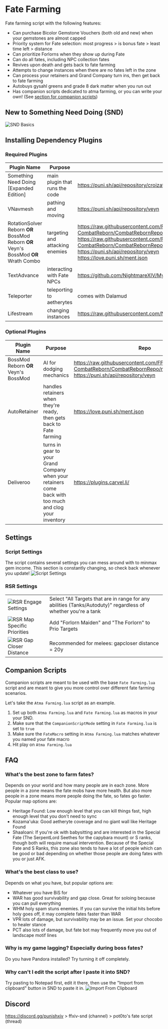 # Fate Farming
Fate farming script with the following features:
- Can purchase Bicolor Gemstone Vouchers (both old and new) when your gemstones are almost capped
- Priority system for Fate selection:  most progress > is bonus fate > least time left > distance
- Can prioritize Forlorns when they show up during Fate
- Can do all fates, including NPC collection fates
- Revives upon death and gets back to fate farming
- Attempts to change instances when there are no fates left in the zone
- Can process your retainers and Grand Company turn ins, then get back to fate farming
- Autobuys gysahl greens and grade 8 dark matter when you run out
- Has companion scripts dedicated to atma farming, or you can write your own! (See [section for companion scripts](#companion-scripts))

## New to Something Need Doing (SND)
![SND Basics](img/SNDBasics.png)

## Installing Dependency Plugins
### Required Plugins
| Plugin Name | Purpose | Repo |
|-------------|---------|------|
| Something Need Doing [Expanded Edition] | main plugin that runs the code | https://puni.sh/api/repository/croizat |
| VNavmesh | pathing and moving | https://puni.sh/api/repository/veyn |
| RotationSolver Reborn <b>OR</b> BossMod Reborn <b>OR</b> Veyn's BossMod <b>OR</b> Wrath Combo | targeting and attacking enemies | https://raw.githubusercontent.com/FFXIV-CombatReborn/CombatRebornRepo/main/pluginmaster.json<br>https://raw.githubusercontent.com/FFXIV-CombatReborn/CombatRebornRepo/main/pluginmaster.json<br>https://puni.sh/api/repository/veyn<br>https://love.puni.sh/ment.json |
| TextAdvance | interacting with Fate NPCs | https://github.com/NightmareXIV/MyDalamudPlugins/raw/main/pluginmaster.json |
| Teleporter | teleporting to aetherytes | comes with Dalamud |
| Lifestream | changing instances | https://raw.githubusercontent.com/NightmareXIV/MyDalamudPlugins/main/pluginmaster.json |

### Optional Plugins
| Plugin Name | Purpose | Repo |
|-------------|---------|------|
| BossMod Reborn <b>OR</b> Veyn's BossMod | AI for dodging mechanics | https://raw.githubusercontent.com/FFXIV-CombatReborn/CombatRebornRepo/main/pluginmaster.json<br>https://puni.sh/api/repository/veyn |
| AutoRetainer | handles retainers when they're ready, then gets back to Fate farming | https://love.puni.sh/ment.json |
| Deliveroo | turns in gear to your Grand Company when your retainers come back with too much and clog your inventory | https://plugins.carvel.li/ |

## Settings
### Script Settings
The script contains several settings you can mess around with to minmax gem income. This section is constantly changing, so check back whenever you update!
![Script Settings](img/ScriptSettings.png)

### RSR Settings
| | |
|--|--|
| ![RSR Engage Settings](img/RSREngageSettings.png) | Select "All Targets that are in range for any abilities (Tanks/Autoduty)" regardless of whether you're a tank |
| ![RSR Map Specific Priorities](img/RSRMapSpecificPriorities.png) | Add "Forlorn Maiden" and "The Forlorn" to Prio Targets |
| ![RSR Gap Closer Distance](img/RSRGapCloserDistance.png) | Recommended for melees: gapcloser distance = 20y |

## Companion Scripts
Companion scripts are meant to be used with the base `Fate Farming.lua` script
and are meant to give you more control over different fate farming scenarios.

Let's take the `Atma Farming.lua` script as an example.

1. Set up both `Atma Farming.lua` and `Fate Farming.lua` as macros in your your SND.
2. Make sure that the `CompanionScriptMode` setting in `Fate Farming.lua` is set to `true`
3. Make sure the `FateMacro` setting in `Atma Farming.lua` matches whatever you named your fate macro
4. Hit play on `Atma Farming.lua`

## FAQ
### What's the best zone to farm fates?
Depends on your world and how many people are in each zone. More people in a
zone means the fate mobs have more health. But also more people in a zone means
more people doing the fate, so fates go faster. Popular map options are:
- Heritage Found: Low enough level that you can kill things fast, high enough
level that you don't need to sync
- Kozama'uka: Good aetheryte coverage and no giant wall like Heritage Found
- Shaaloani: If you're ok with babysitting and are interested in the Special
Fate (The SerpentLord Seethes for the capybara mount) or S ranks, though both
will require manual intervention. Because of the Special Fate and S Ranks, this
zone also tends to have a lot of people which can be good or bad depending on
whether those people are doing fates with you or just AFK.
### What's the best class to use?
Depends on what you have, but popular options are:
- Whatever you have BiS for
- WAR has good survivability and gap close. Great for soloing because you can
pull everything
- WHM holy spam stuns enemies. If you can survive the initial hits before holy
goes off, it may complete fates faster than WAR
- VPR lots of damage, but survivability may be an issue. Set your chocobo to
healer stance
- PCT also lots of damage, but fate bot may frequently move you out of landscape
motif lines
### Why is my game lagging? Especially during boss fates?
Do you have Pandora installed? Try turning it off completely.
### Why can't I edit the script after I paste it into SND?
Try pasting to Notepad first, edit it there, then use the "Import from clipboard"
button in SND to paste it in.
![Import From Clipboard](img/ImportFromClipboard.png)

## Discord
https://discord.gg/punishxiv > ffxiv-snd (channel) > pot0to's fate script (thread)